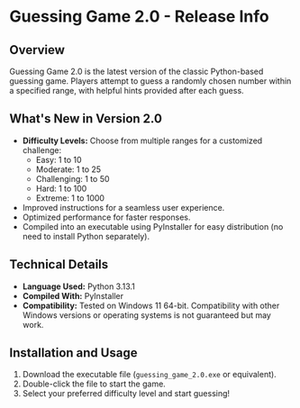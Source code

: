 # Guessing Game 2.0 - Release Info

## Overview

Guessing Game 2.0 is the latest version of the classic Python-based guessing game. Players attempt to guess a randomly chosen number within a specified range, with helpful hints provided after each guess.

## What's New in Version 2.0

- **Difficulty Levels:** Choose from multiple ranges for a customized challenge:
  - Easy: 1 to 10
  - Moderate: 1 to 25
  - Challenging: 1 to 50
  - Hard: 1 to 100
  - Extreme: 1 to 1000
- Improved instructions for a seamless user experience.
- Optimized performance for faster responses.
- Compiled into an executable using PyInstaller for easy distribution (no need to install Python separately).

## Technical Details

- **Language Used:** Python 3.13.1
- **Compiled With:** PyInstaller
- **Compatibility:** Tested on Windows 11 64-bit. Compatibility with other Windows versions or operating systems is not guaranteed but may work.

## Installation and Usage

1. Download the executable file (`guessing_game_2.0.exe` or equivalent).
2. Double-click the file to start the game.
3. Select your preferred difficulty level and start guessing!

